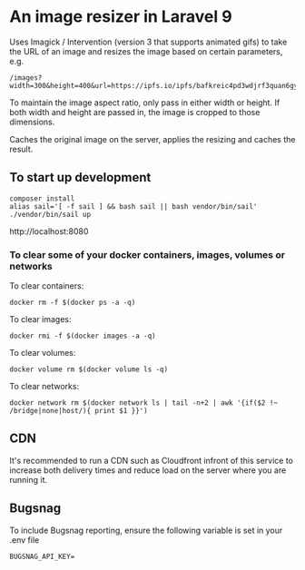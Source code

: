 # An image resizer in Laravel 9

Uses Imagick / Intervention (version 3 that supports animated gifs) to take the URL of an image and resizes the image based on certain parameters, e.g.

```
/images?width=300&height=400&url=https://ipfs.io/ipfs/bafkreic4pd3wdjrf3quan6gympn3scwuavcu3w5n7uzgpdf56ncscymx4i
```

To maintain the image aspect ratio, only pass in either width or height. If both width and height are passed in, the image is cropped to those dimensions.

Caches the original image on the server, applies the resizing and caches the result.

## To start up development

```
composer install
alias sail='[ -f sail ] && bash sail || bash vendor/bin/sail'
./vendor/bin/sail up
```

http://localhost:8080

### To clear some of your docker containers, images, volumes or networks

To clear containers:

```
docker rm -f $(docker ps -a -q)
```

To clear images:

```
docker rmi -f $(docker images -a -q)
```

To clear volumes:

```
docker volume rm $(docker volume ls -q)
```

To clear networks:

```
docker network rm $(docker network ls | tail -n+2 | awk '{if($2 !~ /bridge|none|host/){ print $1 }}')
```

## CDN

It's recommended to run a CDN such as Cloudfront infront of this service to increase both delivery times and reduce load on the server where you are running it.

## Bugsnag

To include Bugsnag reporting, ensure the following variable is set in your .env file

```
BUGSNAG_API_KEY=
```
